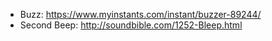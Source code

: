 - Buzz: https://www.myinstants.com/instant/buzzer-89244/
- Second Beep: http://soundbible.com/1252-Bleep.html
